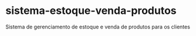 # sistema-estoque-venda-produtos
Sistema de gerenciamento de estoque e venda de produtos para os clientes
